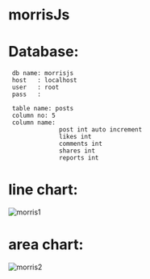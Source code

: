 # morrisJs
# Database:
     db name: morrisjs
     host   : localhost
     user   : root
     pass   :
     
     table name: posts
     column no: 5
     column name: 
                  post int auto increment
                  likes int
                  comments int
                  shares int 
                  reports int
# line chart:
  ![morris1](https://user-images.githubusercontent.com/18087611/44220214-c910e600-a19f-11e8-9970-910f3c40d024.JPG)
# area chart:
  ![morris2](https://user-images.githubusercontent.com/18087611/44220229-d037f400-a19f-11e8-9db0-fede68ff838b.JPG)
